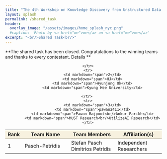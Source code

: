 ```yaml
---
title: "The 4th Workshop on Knowledge Discovery from Unstructured Data in Financial Services"
layout: splash
permalink: /shared_task
header:
  overlay_image: "/assets/images/home_splash_nyc.png"
  #caption: 'Photo by <a href="me">me</a> on <a href="me">me</a>'
excerpt: "<br/>Shared Task<br/>"
---
```


**The shared task has been closed. Congratulations to the winning teams and thanks to every contestant. Details **
<center>
<table>
	<colgroup>
    	<col width="10%">
    	<col width="30%">
    	<col width="30%">
        <col width="30%">
	</colgroup>
	<thead>
	<tr bgcolor="#f7f1df">
        <th markdown="span">Rank</th>
        <th markdown="span">Team Name</th>
        <th markdown="span">Team Members</th>
        <th markdown="span">Affiliation(s)</th>
    	</tr>
	</thead>
<tbody>
	    <tr>
	        <td markdown="span">1</td>
	        <td markdown="span">Pasch-Petridis</td>
	        <td markdown="span">Stefan Pasch <br/>
	                            Dimitrios Petridis</td>
	        <td markdown="span">Independent Researchers</td>
	        
	    </tr>
	    <tr>
	        <td markdown="span">2</td>
	        <td markdown="span">HJ</td>
	        <td markdown="span">Hyunjong Ok</td>
	        <td markdown="span">Kyung Hee University</td>
	        
	    </tr> 
	    <tr>
	        <td markdown="span">3</td>
	        <td markdown="span">pawan2411</td>
	        <td markdown="span">Pawan Rajpoot<br/>Ankur Parikh</td>
	        <td markdown="span">MUST Research<br/>UtilizeAI Research</td>
	    </tr>
<!--	    <tr>
		<td markdown="span">4</td>
		<td markdown="span">harsha20032020</td>
		<td markdown="span">N. Harsha Vardan<br/>Manav Chaudhary</td>
		<td markdown="span">International Institute of Information Technology</td>
	    </tr>
    	    <tr>
	        <td markdown="span">5</td>
	 	<td markdown="span">PolyU_CBS</td>
	        <td markdown="span">Le Qui<br/>Bo Peng<br/>Yu-Yin Hsu<br/>Emmanuele Chersoni </td>
	        <td markdown="span">Hong Kong Polytechnic University</td>
	    </tr>
-->
</tbody>
</table>
</center>


